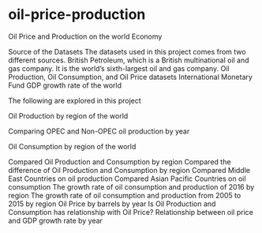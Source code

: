 # oil-price-production
Oil Price and Production on the world Economy

Source of the Datasets
The datasets used in this project comes from two different sources.
British Petroleum, which is a British multinational oil and gas company. It is the world’s sixth-largest oil and gas company.
Oil Production, Oil Consumption, and Oil Price datasets
International Monetary Fund
GDP growth rate of the world


The following are explored in this project

Oil Production by region of the world

Comparing OPEC and Non-OPEC oil production by year

Oil Consumption by region of the world

Compared Oil Production and Consumption by region
Compared the difference of Oil Production and Consumption by region
Compared Middle East Countries on oil production
Compared Asian Pacific Countries on oil consumption
The growth rate of oil consumption and production of 2016 by region
The growth rate of oil consumption and production from 2005 to 2015 by region
Oil Price by barrels by year
Is Oil Production and Consumption has relationship with Oil Price?
Relationship between oil price and GDP growth rate by year
